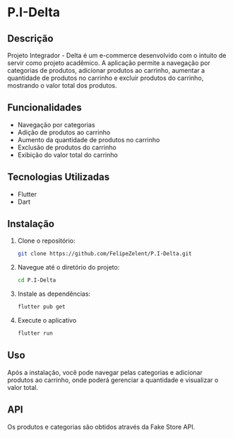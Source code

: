 # P.I-Delta

## Descrição
Projeto Integrador - Delta é um e-commerce desenvolvido com o intuito de servir como projeto acadêmico. A aplicação permite a navegação por categorias de produtos, adicionar produtos ao carrinho, aumentar a quantidade de produtos no carrinho e excluir produtos do carrinho, mostrando o valor total dos produtos.

## Funcionalidades
- Navegação por categorias
- Adição de produtos ao carrinho
- Aumento da quantidade de produtos no carrinho
- Exclusão de produtos do carrinho
- Exibição do valor total do carrinho

## Tecnologias Utilizadas
- Flutter
- Dart

## Instalação

1. Clone o repositório:
   ```bash
   git clone https://github.com/FelipeZelent/P.I-Delta.git
2. Navegue até o diretório do projeto:
   ```bash
   cd P.I-Delta
3. Instale as dependências:
   ```bash
   flutter pub get
4. Execute o aplicativo
   ```bash
   flutter run

## Uso
Após a instalação, você pode navegar pelas categorias e adicionar produtos ao carrinho, onde poderá gerenciar a quantidade e visualizar o valor total.

## API
Os produtos e categorias são obtidos através da Fake Store API.
